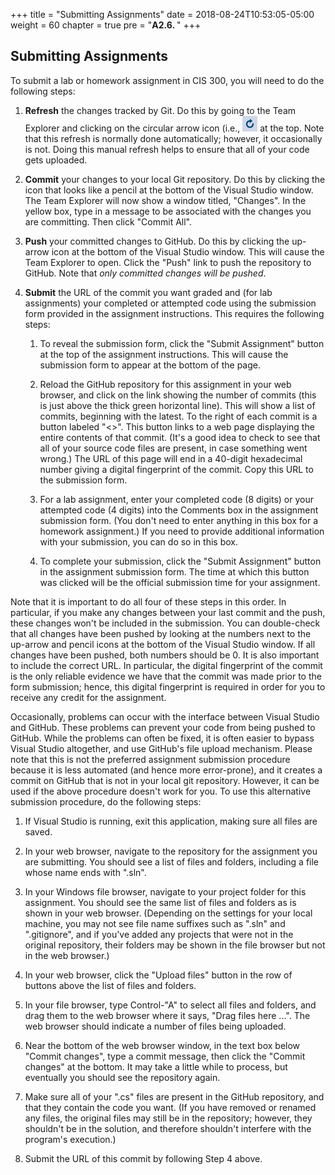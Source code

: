 +++
title = "Submitting Assignments"
date = 2018-08-24T10:53:05-05:00
weight = 60
chapter = true
pre = "<b>A2.6. </b>"
+++

## Submitting Assignments

To submit a lab or homework assignment in CIS 300, you will need to do the following steps:

1.  **Refresh** the changes tracked by Git. Do this by going to the
    Team Explorer and clicking on the circular arrow icon (i.e., <img
    style="padding: 0px; display: inline; ! important" src="git-refresh-icon.JPG" alt="A picture of an icon should appear here."> at the top. Note that this refresh is normally done automatically; however, it occasionally is not. Doing this manual refresh helps to ensure that all of your code gets uploaded.

2.  **Commit** your changes to your local Git repository. Do this by clicking the icon that looks like a pencil at the bottom of the Visual Studio window. The Team Explorer will now show a window titled, "Changes". In the yellow box, type in a message to be associated with the changes you are committing. Then click "Commit All".

3.  **Push** your committed changes to GitHub. Do this by clicking the up-arrow icon at the bottom of the Visual Studio window. This will cause the Team Explorer to open. Click the "Push" link to push the repository to GitHub. Note that *only committed changes will be pushed*.

4.  **Submit** the URL of the commit you want graded and (for lab assignments) your completed or attempted code using the submission form provided in the assignment instructions. This requires the following steps:

    1.  To reveal the submission form, click the "Submit Assignment" button at the top of the assignment instructions. This will cause the submission form to appear at the bottom of the page.

    2.  Reload the GitHub repository for this assignment in your web browser, and click on the link showing the number of commits (this is just above the thick green horizontal line). This will show a list of commits, beginning with the latest. To the right of each commit is a button labeled "\<\>". This button links to a web page displaying the entire contents of that commit. (It's a good idea to check to see that all of your source code files are present, in case something went wrong.) The URL of this page will end in a 40-digit hexadecimal number giving a digital fingerprint of the commit. Copy this URL to the submission form.

    3.  For a lab assignment, enter your completed code (8 digits) or your attempted code (4 digits) into the Comments box in the assignment submission form. (You don't need to enter anything in this box for a homework assignment.) If you need to provide additional information with your submission, you can do so in this box.

    4.  To complete your submission, click the "Submit Assignment" button in the assignment submission form. The time at which this button was clicked will be the official submission time for your assignment.

Note that it is important to do all four of these steps in this order. In particular, if you make any changes between your last commit and the push, these changes won't be included in the submission. You can double-check that all changes have been pushed by looking at the numbers next to the up-arrow and pencil icons at the bottom of the Visual Studio window. If all changes have been pushed, both numbers should be 0. It is also important to include the correct URL. In particular, the digital fingerprint of the commit is the only reliable evidence we have that the commit was made prior to the form submission; hence, this digital fingerprint is required in order for you to receive any credit for the assignment.

Occasionally, problems can occur with the interface between Visual Studio and GitHub. These problems can prevent your code from being pushed to GitHub. While the problems can often be fixed, it is often easier to bypass Visual Studio altogether, and use GitHub's file upload mechanism. Please note that this is not the preferred assignment submission procedure because it is less automated (and hence more error-prone), and it creates a commit on GitHub that is not in your local git repository. However, it can be used if the above procedure doesn't work for you. To use this alternative submission procedure, do the following steps:

1.  If Visual Studio is running, exit this application, making sure all files are saved.

2.  In your web browser, navigate to the repository for the assignment you are submitting. You should see a list of files and folders, including a file whose name ends with ".sln".

3.  In your Windows file browser, navigate to your project folder for this assignment. You should see the same list of files and folders as is shown in your web browser. (Depending on the settings for your local machine, you may not see file name suffixes such as ".sln" and ".gitignore", and if you've added any projects that were not in the original repository, their folders may be shown in the file browser but not in the web browser.)

4.  In your web browser, click the "Upload files" button in the row of buttons above the list of files and folders.

5.  In your file browser, type Control-"A" to select all files and folders, and drag them to the web browser where it says, "Drag files here ...". The web browser should indicate a number of files being uploaded.

6.  Near the bottom of the web browser window, in the text box below "Commit changes", type a commit message, then click the "Commit changes" at the bottom. It may take a little while to process, but eventually you should see the repository again.

7.  Make sure all of your ".cs" files are present in the GitHub repository, and that they contain the code you want. (If you have removed or renamed any files, the original files may still be in the repository; however, they shouldn't be in the solution, and therefore shouldn't interfere with the program's execution.)

8.  Submit the URL of this commit by following Step 4 above.
